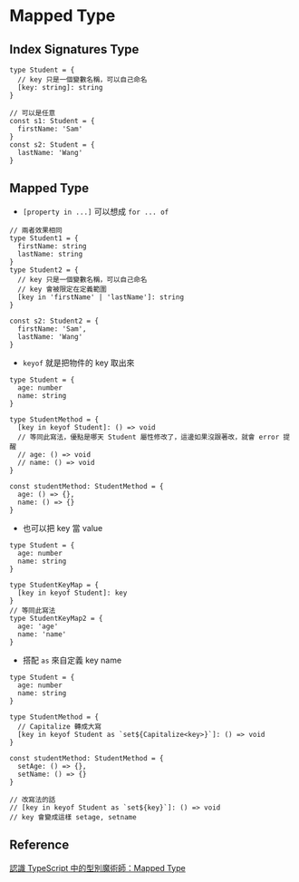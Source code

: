 # Mapped Type

## Index Signatures Type

```tsx
type Student = {
  // key 只是一個變數名稱，可以自己命名
  [key: string]: string
}

// 可以是任意
const s1: Student = {
  firstName: 'Sam'
}
const s2: Student = {
  lastName: 'Wang'
}
```

## Mapped Type

- `[property in ...]` 可以想成 `for ... of`

```tsx
// 兩者效果相同
type Student1 = {
  firstName: string
  lastName: string
}
type Student2 = {
  // key 只是一個變數名稱，可以自己命名
  // key 會被限定在定義範圍
  [key in 'firstName' | 'lastName']: string
}

const s2: Student2 = {
  firstName: 'Sam',
  lastName: 'Wang'
}
```

- `keyof` 就是把物件的 key 取出來

```tsx
type Student = {
  age: number
  name: string
}

type StudentMethod = {
  [key in keyof Student]: () => void
  // 等同此寫法，優點是哪天 Student 屬性修改了，這邊如果沒跟著改，就會 error 提醒
  // age: () => void
  // name: () => void
}

const studentMethod: StudentMethod = {
  age: () => {},
  name: () => {}
}
```

- 也可以把 key 當 value

```tsx
type Student = {
  age: number
  name: string
}

type StudentKeyMap = {
  [key in keyof Student]: key
}
// 等同此寫法
type StudentKeyMap2 = {
  age: 'age'
  name: 'name'
}
```

- 搭配 `as` 來自定義 key name

```tsx
type Student = {
  age: number
  name: string
}

type StudentMethod = {
  // Capitalize 轉成大寫
  [key in keyof Student as `set${Capitalize<key>}`]: () => void
}

const studentMethod: StudentMethod = {
  setAge: () => {},
  setName: () => {}
}

// 改寫法的話
// [key in keyof Student as `set${key}`]: () => void
// key 會變成這樣 setage, setname
```

## Reference

[認識 TypeScript 中的型別魔術師：Mapped Type](https://pjchender.blogspot.com/2021/08/typescript-mapped-type.html)
